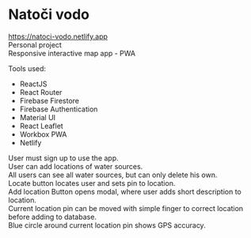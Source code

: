 # Natoči vodo

https://natoci-vodo.netlify.app \
Personal project \
Responsive interactive map app - PWA

Tools used:
- ReactJS
- React Router
- Firebase Firestore
- Firebase Authentication
- Material UI
- React Leaflet 
- Workbox PWA
- Netlify


User must sign up to use the app.\
User can add locations of water sources.\
All users can see all water sources, but can only delete his own.\
Locate button locates user and sets pin to location.\
Add location Button opens modal, where user adds short description to location.\
Current location pin can be moved with simple finger to correct location before adding to database.\
Blue circle around current location pin shows GPS accuracy.




